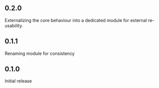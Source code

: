 0.2.0
-----
Externalizing the core behaviour into a dedicated module for external re-usability.

0.1.1
-----
Renaming module for consistency

0.1.0
-----
Initial release